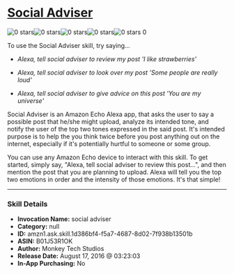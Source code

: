 # [Social Adviser](http://alexa.amazon.com/#skills/amzn1.ask.skill.1d386bf4-f5a7-4687-8d02-7f938b13501b)
![0 stars](../../images/ic_star_border_black_18dp_1x.png)![0 stars](../../images/ic_star_border_black_18dp_1x.png)![0 stars](../../images/ic_star_border_black_18dp_1x.png)![0 stars](../../images/ic_star_border_black_18dp_1x.png)![0 stars](../../images/ic_star_border_black_18dp_1x.png) 0

To use the Social Adviser skill, try saying...

* *Alexa, tell social adviser  to review my post 'I like strawberries'*

* *Alexa, tell social adviser to look over my post 'Some people are really loud'*

* *Alexa, tell social adviser to give advice on this post 'You are my universe'*

Social Adviser is an Amazon Echo Alexa app, that asks the user to say a possible post that he/she might upload, analyze its intended tone, and notify the user of the top two tones expressed in the said post. It's intended purpose is to help the you think twice before you post anything out on the internet, especially if it's potentially hurtful to someone or some group.

You can use any Amazon Echo device to interact with this skill. To get started, simply say, "Alexa, tell social adviser to review this post...", and then mention the post that you are planning to upload. Alexa will tell you the top two emotions in order and the intensity of those emotions. It's that simple!

***

### Skill Details

* **Invocation Name:** social adviser
* **Category:** null
* **ID:** amzn1.ask.skill.1d386bf4-f5a7-4687-8d02-7f938b13501b
* **ASIN:** B01J53R1OK
* **Author:** Monkey Tech Studios
* **Release Date:** August 17, 2016 @ 03:23:03
* **In-App Purchasing:** No
